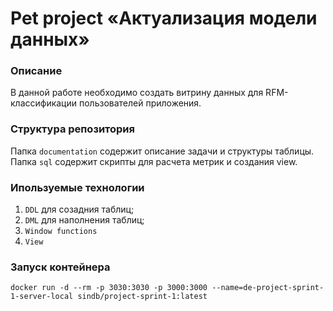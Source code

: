 # Pet project «Актуализация модели данных»

### Описание

В данной работе необходимо создать витрину данных для RFM-классификации пользователей приложения.

### Структура репозитория

Папка `documentation` содержит описание задачи и структуры таблицы.  
Папка `sql` содержит скрипты для расчета метрик и создания view.  

### Ипользуемые технологии

1. `DDL` для созадния таблиц;
2. `DML` для наполнения таблиц;
3. `Window functions`
3. `View`

### Запуск контейнера

```
docker run -d --rm -p 3030:3030 -p 3000:3000 --name=de-project-sprint-1-server-local sindb/project-sprint-1:latest
```
